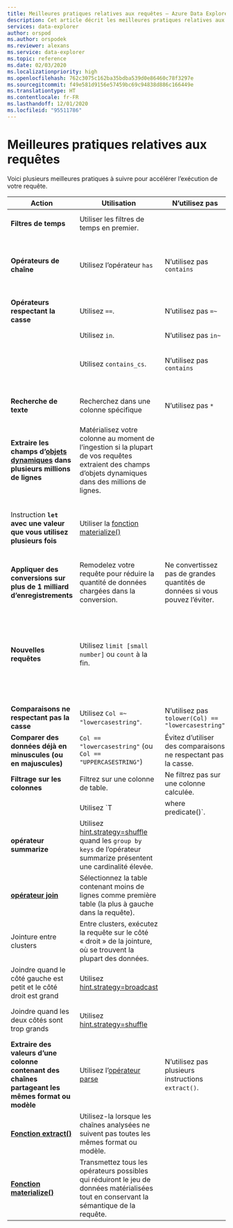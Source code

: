 ```yaml
---
title: Meilleures pratiques relatives aux requêtes – Azure Data Explorer
description: Cet article décrit les meilleures pratiques relatives aux requêtes dans Azure Data Explorer.
services: data-explorer
author: orspod
ms.author: orspodek
ms.reviewer: alexans
ms.service: data-explorer
ms.topic: reference
ms.date: 02/03/2020
ms.localizationpriority: high
ms.openlocfilehash: 762c3075c162ba35bdba539d0e86460c78f3297e
ms.sourcegitcommit: f49e581d9156e57459bc69c94838d886c166449e
ms.translationtype: HT
ms.contentlocale: fr-FR
ms.lasthandoff: 12/01/2020
ms.locfileid: "95511786"
---
```

# <a name="query-best-practices"></a>Meilleures pratiques relatives aux requêtes

Voici plusieurs meilleures pratiques à suivre pour accélérer l’exécution de votre requête.

|Action  |Utilisation  |N’utilisez pas  |Notes  |
|---------|---------|---------|---------|
| **Filtres de temps** | Utiliser les filtres de temps en premier. ||Kusto est hautement optimisé pour utiliser des filtres de temps.| 
|**Opérateurs de chaîne**      | Utilisez l’opérateur `has`     | N’utilisez pas `contains`     | Lorsque vous recherchez des jetons complets, `has` fonctionne mieux, car il ne recherche pas de sous-chaînes.   |
|**Opérateurs respectant la casse**     |  Utilisez `==`.       | N’utilisez pas `=~`       |  Utilisez des opérateurs respectant la casse quand c’est possible.       |
| | Utilisez `in`. | N’utilisez pas `in~`|
|  | Utilisez `contains_cs`.         | N’utilisez pas `contains`        | Si vous pouvez utiliser `has`/`has_cs` et n’utilisez pas `contains`/`contains_cs`, c’est encore mieux. |
| **Recherche de texte**    |    Recherchez dans une colonne spécifique     |    N’utilisez pas `*`    |   `*` effectue une recherche en texte intégral dans toutes les colonnes.    |
| **Extraire les champs d’[objets dynamiques](./scalar-data-types/dynamic.md) dans plusieurs millions de lignes**    |  Matérialisez votre colonne au moment de l’ingestion si la plupart de vos requêtes extraient des champs d’objets dynamiques dans des millions de lignes.      |         | De cette façon, vous ne payez qu’une seule fois pour l’extraction de colonne.    |
| Instruction **`let` avec une valeur que vous utilisez plusieurs fois** | Utiliser la [fonction materialize()](./materializefunction.md) |  |   Pour plus d’informations sur l’utilisation de la fonction `materialize()`, consultez [materialize()](materializefunction.md).|
| **Appliquer des conversions sur plus de 1 milliard d’enregistrements**| Remodelez votre requête pour réduire la quantité de données chargées dans la conversion.| Ne convertissez pas de grandes quantités de données si vous pouvez l’éviter. | |
| **Nouvelles requêtes** | Utilisez `limit [small number]` ou `count` à la fin. | |     L’exécution de requêtes indépendantes sur un ensemble de données inconnu peut engendrer des Go de résultats à retourner au client, entraînant une réponse lente et un cluster occupé.|
| **Comparaisons ne respectant pas la casse** | Utilisez `Col =~ "lowercasestring"`. | N’utilisez pas `tolower(Col) == "lowercasestring"` |
| **Comparer des données déjà en minuscules (ou en majuscules)** | `Col == "lowercasestring"` (ou `Col == "UPPERCASESTRING"`) | Évitez d’utiliser des comparaisons ne respectant pas la casse.||
| **Filtrage sur les colonnes** |  Filtrez sur une colonne de table.|Ne filtrez pas sur une colonne calculée. | |
| | Utilisez `T | where predicate(<expression>)`. | N’utilisez pas `T | extend _value = <expression> | where predicate(_value)` ||
| **opérateur summarize** |  Utilisez [hint.strategy=shuffle](./shufflequery.md) quand les `group by keys` de l’opérateur summarize présentent une cardinalité élevée. | | Une cardinalité élevée est idéalement supérieure à 1 million.|
|**[opérateur join](./joinoperator.md)** | Sélectionnez la table contenant moins de lignes comme première table (la plus à gauche dans la requête). ||
| Jointure entre clusters |Entre clusters, exécutez la requête sur le côté « droit » de la jointure, où se trouvent la plupart des données. ||
|Joindre quand le côté gauche est petit et le côté droit est grand | Utilisez [hint.strategy=broadcast](./broadcastjoin.md) || Petit fait référence à jusqu’à 100 000 enregistrements. |
|Joindre quand les deux côtés sont trop grands | Utilisez [hint.strategy=shuffle](./shufflequery.md) || Utilisez lorsque la clé de jointure présente une cardinalité élevée.|
|**Extraire des valeurs d’une colonne contenant des chaînes partageant les mêmes format ou modèle**|  Utilisez l’[opérateur parse](./parseoperator.md) | N’utilisez pas plusieurs instructions `extract()`.  | Par exemple, des valeurs telles que `"Time = <time>, ResourceId = <resourceId>, Duration = <duration>, ...."`
|**[Fonction extract()](./extractfunction.md)**| Utilisez-la lorsque les chaînes analysées ne suivent pas toutes les mêmes format ou modèle.| |Extrayez les valeurs requises à l’aide d’une expression régulière.|
| **[Fonction materialize()](./materializefunction.md)** | Transmettez tous les opérateurs possibles qui réduiront le jeu de données matérialisées tout en conservant la sémantique de la requête. | |Par exemple, filtrez, ou projetez uniquement les colonnes requises.

